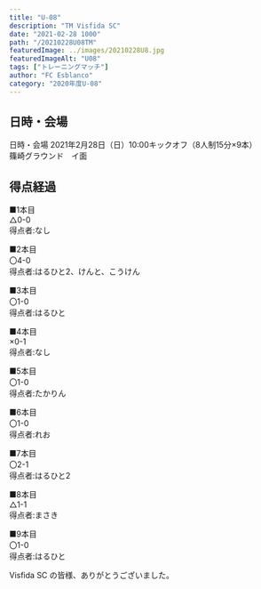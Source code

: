 ```yaml
---
title: "U-08"
description: "TM Visfida SC"
date: "2021-02-28 1000"
path: "/20210228U08TM"
featuredImage: ../images/20210228U8.jpg
featuredImageAlt: "U08"
tags: ["トレーニングマッチ"]
author: "FC Esblanco"
category: "2020年度U-08"
---
```


## 日時・会場

日時・会場
2021年2月28日（日）10:00キックオフ（8人制15分×9本）<br>
篠崎グラウンド　イ面

## 得点経過

■1本目<br>
△0-0<br>
得点者:なし

■2本目<br>
〇4-0<br>
得点者:はるひと2、けんと、こうけん

■3本目<br>
〇1-0<br>
得点者:はるひと

■4本目<br>
×0-1<br>
得点者:なし

■5本目<br>
〇1-0<br>
得点者:たかりん

■6本目<br>
〇1-0<br>
得点者:れお

■7本目<br>
〇2-1<br>
得点者:はるひと2

■8本目<br>
△1-1<br>
得点者:まさき

■9本目<br>
〇1-0<br>
得点者:はるひと

Visfida SC の皆様、ありがとうございました。
